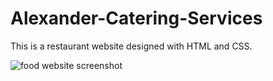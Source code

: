 # Alexander-Catering-Services
This is a restaurant website designed with HTML and CSS.

![food website screenshot](https://user-images.githubusercontent.com/78867434/184221838-d3dbd59c-c8ed-403d-98dc-4037bb0fbd78.png)
